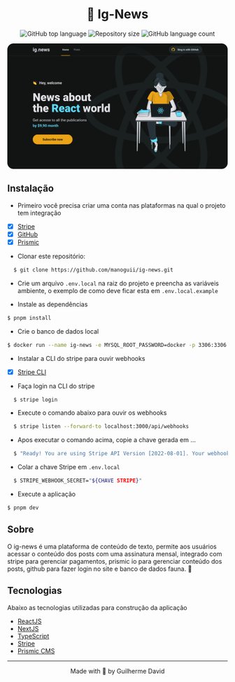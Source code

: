 <h1 align="center">
  📖 Ig-News
</h1>

<p align="center">
  <img alt="GitHub top language" src="https://img.shields.io/github/languages/top/manoguii/ig-news?color=blue">
  <img alt="Repository size" src="https://img.shields.io/github/repo-size/manoguii/ig-news?color=blue">
  <img alt="GitHub language count" src="https://img.shields.io/github/languages/count/manoguii/ig-news?color=blue">
</p>

<div align="left">
  <img src="public/ig-news.png" alt="faladev" >
</div>

## Instalação

- Primeiro você precisa criar uma conta nas plataformas na qual o projeto tem integração

- [x] [Stripe](https://stripe.com/br)
- [x] [GitHub](https://github.com)
- [x] [Prismic](https://prismic.io/)

- Clonar este repositório:
```sh
  $ git clone https://github.com/manoguii/ig-news.git
```

- Crie um arquivo ```.env.local``` na raiz do projeto e preencha as variáveis ambiente, o exemplo de como deve ficar esta em ```.env.local.example```

- Instale as dependências
```sh
$ pnpm install
```

- Crie o banco de dados local
```bash
$ docker run --name ig-news -e MYSQL_ROOT_PASSWORD=docker -p 3306:3306 mysql:latest
```

- Instalar a CLI do stripe para ouvir webhooks
  
- [x] [Stripe CLI](https://stripe.com/docs/stripe-cli)

- Faça login na CLI do stripe
```sh
  $ stripe login
```

- Execute o comando abaixo para ouvir os webhooks
```sh
  $ stripe listen --forward-to localhost:3000/api/webhooks
```

- Apos executar o comando acima, copie a chave gerada em ...
```bash
  $ "Ready! You are using Stripe API Version [2022-08-01]. Your webhook signing secret is ${CHAVE STRIPE}"
```

- Colar a chave Stripe em ```.env.local```
```bash
  $ STRIPE_WEBHOOK_SECRET="${CHAVE STRIPE}"
```

- Execute a aplicação
```bash
$ pnpm dev
```

## Sobre

O ig-news é uma plataforma de conteúdo de texto, permite aos usuários acessar o conteúdo dos posts com uma assinatura mensal, integrado com stripe para gerenciar pagamentos, prismic io para gerenciar conteúdo dos posts, github para fazer login no site e banco de dados fauna. 🚀

## Tecnologias 

Abaixo as tecnologias utilizadas para construção da aplicação

- [ReactJS](https://reactjs.org/)
- [NextJS](https://nextjs.org/)
- [TypeScript](https://www.typescriptlang.org/)
- [Stripe](https://stripe.com/)
- [Prismic CMS](https://prismic.io/)

---

<p align="center">Made with 💙 by Guilherme David</p>
